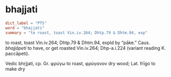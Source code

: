 # bhajjati

``` toml
dict_label = "PTS"
word = "bhajjati"
summary = "to roast, toast Vin.iv.264; Dhtp.79 & Dhtm.94, exp"
```

to roast, toast Vin.iv.264; Dhtp.79 & Dhtm.94, expld by “pāke.” Caus. *bhajjāpeti* to have, or get roasted Vin.iv.264; Dhp\-a.i.224 (variant reading K. paccāpeti).

Vedic bhṛjjati, cp. Gr. φρύγω to roast, φρύγανον dry wood; Lat. frīgo to make dry


